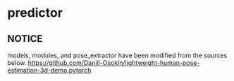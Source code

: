 # predictor
## NOTICE
models, modules, and pose\_extractor have been modified from the sources below.
<https://github.com/Daniil-Osokin/lightweight-human-pose-estimation-3d-demo.pytorch>
